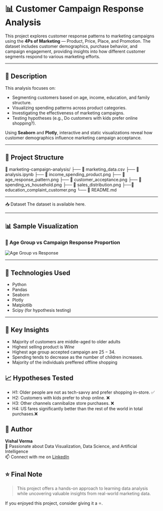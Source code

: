 # 📊 Customer Campaign Response Analysis

This project explores customer response patterns to marketing campaigns using the **4Ps of Marketing** — Product, Price, Place, and Promotion. The dataset includes customer demographics, purchase behavior, and campaign engagement, providing insights into how different customer segments respond to various marketing efforts.

---

## 📝 Description

This analysis focuses on:
- Segmenting customers based on age, income, education, and family structure.
- Visualizing spending patterns across product categories.
- Investigating the effectiveness of marketing campaigns.
- Testing hypotheses (e.g., Do customers with kids prefer online shopping?).

Using **Seaborn** and **Plotly**, interactive and static visualizations reveal how customer demographics influence marketing campaign acceptance.

---

## 📂 Project Structure

📁 marketing-campaign-analysis/
├── 📄 marketing_data.csv
├── 📄 analysis.ipynb
├── 📄 income_spending_product.png
├── 📄 age_response_pattern.png
├── 📄 customer_acceptance.png
├── 📄 spending_vs_household.png
├── 📄 sales_distribution.png
├──📄 education_complaint_customer.png
└── 📄 README.md

---

📥 Dataset
The dataset is available here.

---

## 📊 Sample Visualization

### 🎯 Age Group vs Campaign Response Proportion

![Age Group vs Response](images/age_response_plot.png)

---

## 🔧 Technologies Used

- Python
- Pandas
- Seaborn
- Plotly
- Matplotlib
- Scipy (for hypothesis testing)

---

## 📌 Key Insights

- Majority of customers are middle-aged to older adults
- Highest selling product is *Wine*
- Highest age group accepted campaign are $25-34$.
- Spending tends to decrease as the number of children increases.
- Majority of the individuals preffered offline shopping

## 📈 Hypotheses Tested

- H1: Older people are not as tech-savvy and prefer shopping in-store. ✅
- H2: Customers with kids prefer to shop online. ❌
- H3: Other channels cannibalize store purchases. ❌
- H4: US fares significantly better than the rest of the world in total purchases.❌

## 🙌 Author

**Vishal Verma**<br/>
🔎 Passionate about Data Visualization, Data Science, and Artificial Intelligence<br/>
📫 Connect with me on [LinkedIn](https://www.linkedin.com/in/vishalds/)

## ⭐ Final Note

> This project offers a hands-on approach to learning data analysis while uncovering valuable insights from real-world marketing data.

If you enjoyed this project, consider giving it a ⭐.
